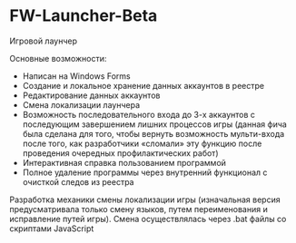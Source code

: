 # FW-Launcher-Beta
Игровой лаунчер

Основные возможности:
- Написан на Windows Forms
- Создание и локальное хранение данных аккаунтов в реестре
- Редактирование данных аккаунтов
- Смена локализации лаунчера
- Возможность последовательного входа до 3-х аккаунтов с последующим завершением лишних процессов игры 
(данная фича была сделана для того, чтобы вернуть возможность мульти-входа после того, 
как разработчики «сломали» эту функцию после проведения очередных профилактических работ)
- Интерактивная справка пользованием программой
- Полное удаление программы через внутренний функционал с очисткой следов из реестра

Разработка механики смены локализации игры (изначальная версия предусматривала только смену языков, 
путем переименования и исправление путей игры). 
Смена осуществлялась через .bat файлы со скриптами JavaScript
